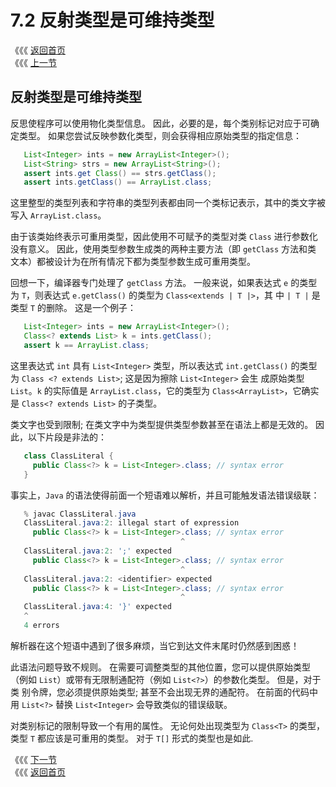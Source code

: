 # 7.2 反射类型是可维持类型

《《《 [返回首页](../../)  
《《《 [上一节](7.1-fan-she-de-fan-xing.md)

## 反射类型是可维持类型

反思使程序可以使用物化类型信息。 因此，必要的是，每个类别标记对应于可确定类型。 如果您尝试反映参数化类型，则会获得相应原始类型的指定信息：

```java
   List<Integer> ints = new ArrayList<Integer>();
   List<String> strs = new ArrayList<String>();
   assert ints.get Class() == strs.getClass();
   assert ints.getClass() == ArrayList.class;
```

这里整型的类型列表和字符串的类型列表都由同一个类标记表示，其中的类文字被写入 `ArrayList.class`。

由于该类始终表示可重用类型，因此使用不可赋予的类型对类 `Class` 进行参数化没有意义。 因此，使用类型参数生成类的两种主要方法（即 `getClass` 方法和类 文本）都被设计为在所有情况下都为类型参数生成可重用类型。

回想一下，编译器专门处理了 `getClass` 方法。 一般来说，如果表达式 `e` 的类型为 `T`，则表达式 `e.getClass()` 的类型为 `Class<extends | T |>`，其 中 `| T |` 是类型 `T` 的删除。 这是一个例子：

```java
   List<Integer> ints = new ArrayList<Integer>();
   Class<? extends List> k = ints.getClass();
   assert k == ArrayList.class;
```

这里表达式 `int` 具有 `List<Integer>` 类型，所以表达式 `int.getClass()` 的类型为 `Class <? extends List>`; 这是因为擦除 `List<Integer>` 会生 成原始类型 `List`。`k` 的实际值是 `ArrayList.class`，它的类型为 `Class<ArrayList>`，它确实是 `Class<? extends List>` 的子类型。

类文字也受到限制; 在类文字中为类型提供类型参数甚至在语法上都是无效的。 因此，以下片段是非法的：

```java
   class ClassLiteral {
     public Class<?> k = List<Integer>.class; // syntax error
   }
```

事实上，`Java` 的语法使得前面一个短语难以解析，并且可能触发语法错误级联：

```java
   % javac ClassLiteral.java
   ClassLiteral.java:2: illegal start of expression
     public Class<?> k = List<Integer>.class; // syntax error
                                      ^
   ClassLiteral.java:2: ';' expected
     public Class<?> k = List<Integer>.class; // syntax error
                                      ^
   ClassLiteral.java:2: <identifier> expected
     public Class<?> k = List<Integer>.class; // syntax error
                                      ^
   ClassLiteral.java:4: '}' expected
   ^
   4 errors
```

解析器在这个短语中遇到了很多麻烦，当它到达文件末尾时仍然感到困惑！

此语法问题导致不规则。 在需要可调整类型的其他位置，您可以提供原始类型（例如 `List`）或带有无限制通配符（例如 `List<?>`）的参数化类型。 但是，对于类 别令牌，您必须提供原始类型; 甚至不会出现无界的通配符。 在前面的代码中用 `List<?>` 替换 `List<Integer>` 会导致类似的错误级联。

对类别标记的限制导致一个有用的属性。 无论何处出现类型为 `Class<T>` 的类型，类型 `T` 都应该是可重用的类型。 对于 `T[]` 形式的类型也是如此.

《《《 [下一节](7.3-dui-yuan-shi-lei-xing-de-fan-si.md)  
《《《 [返回首页](../../)

